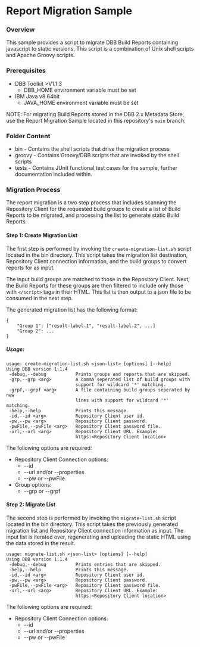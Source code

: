 # Report Migration Sample
### Overview
This sample provides a script to migrate DBB Build Reports containing javascript to static versions. This script is a combination of Unix shell scripts and Apache Groovy scripts. 

### Prerequisites
* DBB Toolkit >V1.1.3
    * DBB_HOME environment variable must be set
* IBM Java v8 64bit
    * JAVA_HOME environment variable must be set

NOTE: For migrating Build Reports stored in the DBB 2.x Metadata Store, use the Report Migration Sample located in this repository's `main` branch.

### Folder Content
* bin - Contains the shell scripts that drive the migration process
* groovy - Contains Groovy/DBB scripts that are invoked by the shell scripts
* tests - Contains JUnit functional test cases for the sample, further documentation included within.

### Migration Process
The report migration is a two step process that includes scanning the Repository Client for the requested build groups to create a list of Build Reports to be migrated, and processing the list to generate static Build Reports.

#### Step 1: Create Migration List
The first step is performed by invoking the `create-migration-list.sh` script located in the bin directory. This script takes the migration list destination, Repository Client connection information, and the build groups to convert reports for as input.

The input build groups are matched to those in the Repository Client. Next, the Build Reports for these groups are then filtered to include only those with `</script>` tags in their HTML. This list is then output to a json file to be consumed in the next step.

The generated migration list has the following format:
```
{
    "Group 1": ["result-label-1", "result-label-2", ...]
    "Group 2": ...
}
```
##### Usage:
```
usage: create-migration-list.sh <json-list> [options] [--help]
Using DBB version 1.1.4
 -debug,--debug           Prints groups and reports that are skipped.
 -grp,--grp <arg>         A comma seperated list of build groups with
                          support for wildcard '*' matching.
 -grpf,--grpf <arg>       A file containing build groups seperated by new
                          lines with support for wildcard '*' matching.
 -help,--help             Prints this message.
 -id,--id <arg>           Repository Client user id.
 -pw,--pw <arg>           Repository Client password.
 -pwFile,--pwFile <arg>   Repository Client password file.
 -url,--url <arg>         Repository Client URL. Example:
                          https:<Repository Client location>
```
The following options are required:
* Repository Client Connection options:
    * --id
    * --url and/or --properties
    * --pw or --pwFile
* Group options:
    * --grp or --grpf

#### Step 2: Migrate List
The second step is performed by invoking the `migrate-list.sh` script located in the bin directory. This script takes the previously generated migration list and Repository Client connection information as input. The input list is iterated over, regenerating and uploading the static HTML using the data stored in the result.
```
usage: migrate-list.sh <json-list> [options] [--help]
Using DBB version 1.1.4
 -debug,--debug           Prints entries that are skipped.
 -help,--help             Prints this message.
 -id,--id <arg>           Repository Client user id.
 -pw,--pw <arg>           Repository Client password.
 -pwFile,--pwFile <arg>   Repository Client password file.
 -url,--url <arg>         Repository Client URL. Example:
                          https:<Repository Client location>
```
The following options are required:
* Repository Client Connection options:
    * --id
    * --url and/or --properties
    * --pw or --pwFile